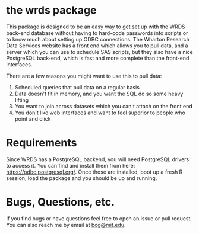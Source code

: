 # the wrds package

This package is designed to be an easy way to get set up with the WRDS back-end database without having to hard-code passwords into scripts or to know much about setting up ODBC connections. The Wharton Research Data Services website has a front end which allows you to pull data, and a server which you can use to schedule SAS scripts, but they also have a nice PostgreSQL back-end, which is fast and more complete than the front-end interfaces. 

There are a few reasons you might want to use this to pull data:

1. Scheduled queries that pull data on a regular basis
1. Data doesn't fit in memory, and you want the SQL do so some heavy lifting
1. You want to join across datasets which you can't attach on the front end
1. You don't like web interfaces and want to feel superior to people who point and click

# Requirements

Since WRDS has a PostgreSQL backend, you will need PostgreSQL drivers to access it. You can find and install them from here: https://odbc.postgresql.org/. Once those are installed, boot up a fresh R session, load the package and you should be up and running.

# Bugs, Questions, etc.

If you find bugs or have questions feel free to open an issue or pull request. You can also reach me by email at bcg@mit.edu.
